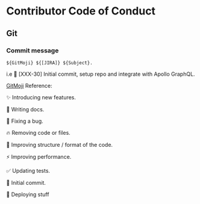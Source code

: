 # Contributor Code of Conduct

## Git

### Commit message

`${GitMoji} ${[JIRA]} ${Subject}.`

i.e :tada: [XXX-30] Initial commit, setup repo and integrate with Apollo GraphQL.

[GitMoji](https://gitmoji.carloscuesta.me/) Reference:

:sparkles: Introducing new features.

:memo: Writing docs.

:bug: Fixing a bug.

:fire: Removing code or files.

:art: Improving structure / format of the code.

:zap: Improving performance.

:white_check_mark: Updating tests.

:tada: Initial commit.

:rocket: Deploying stuff
